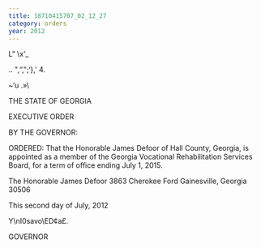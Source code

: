 ```yaml
---
title: 18710415707_02_12_27
category: orders
year: 2012
---
```

L“
\x‘_

  
  

\.. ",“,";‘},' 4.

\~‘u
\.»\

THE STATE OF GEORGIA

EXECUTIVE ORDER

BY THE GOVERNOR:

ORDERED: That the Honorable James Defoor of Hall County, Georgia, is
appointed as a member of the Georgia Vocational Rehabilitation
Services Board, for a term of office ending July 1, 2015.

The Honorable James Defoor
3863 Cherokee Ford
Gainesville, Georgia 30506

This second day of July, 2012

Y\nI0savo\ED¢a£.

GOVERNOR

